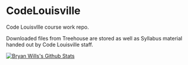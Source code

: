 # CodeLouisville
Code Louisvllle course work repo.

Downloaded files from Treehouse are stored as well as Syllabus material handed out by Code Louisville staff.

[![Bryan Wills's Github Stats](https://github-readme-stats.vercel.app/api?username=bryanwills&hide=prs)](https://github.com/bryanwills/github-readme-stats)
